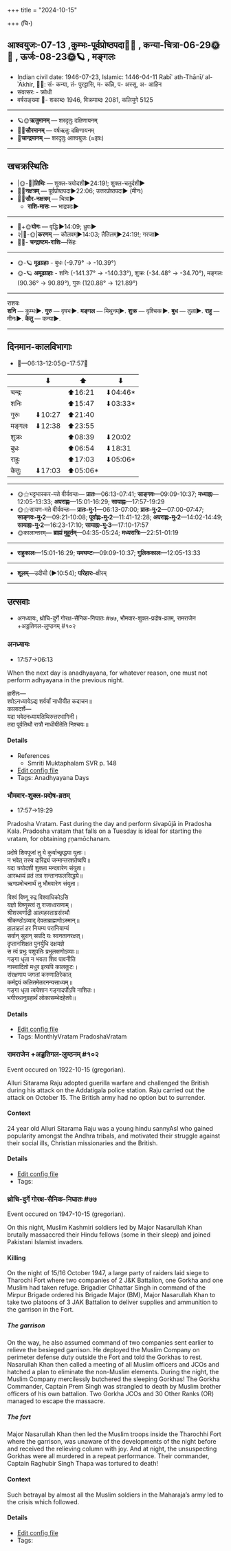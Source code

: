 +++
title = "2024-10-15"

+++
(चि॰)
## आश्वयुजः-07-13  ,कुम्भः-पूर्वप्रोष्ठपदा🌛🌌  ,  कन्या-चित्रा-06-29🌞🌌  ,  ऊर्जः-08-23🌞🪐  , मङ्गलः
- Indian civil date: 1946-07-23, Islamic: 1446-04-11 Rabīʿ ath-Thānī/ al-ʾĀkhir, 🌌🌞: सं- कन्या, तं- पुरट्टासि, म- कन्नि, प- अस्सू, अ- आहिन
- संवत्सरः - क्रोधी
- वर्षसङ्ख्या 🌛- शकाब्दः 1946, विक्रमाब्दः 2081, कलियुगे 5125
___________________
- 🪐🌞**ऋतुमानम्** — शरदृतुः दक्षिणायनम्
- 🌌🌞**सौरमानम्** — वर्षऋतुः दक्षिणायनम्
- 🌛**चान्द्रमानम्** — शरदृतुः आश्वयुजः (≈इषः)
___________________


## खचक्रस्थितिः
- |🌞-🌛|**तिथिः** — शुक्ल-त्रयोदशी►24:19!; शुक्ल-चतुर्दशी►  
- 🌌🌛**नक्षत्रम्** — पूर्वप्रोष्ठपदा►22:06; उत्तरप्रोष्ठपदा► (मीनः)  
- 🌌🌞**सौर-नक्षत्रम्** — चित्रा►  
  - **राशि-मासः** — भाद्रपदः► 
___________________
- 🌛+🌞**योगः** — वृद्धिः►14:09; ध्रुवः►  
- २|🌛-🌞|**करणम्** — कौलवम्►14:03; तैतिलम्►24:19!; गरजा►  
- 🌌🌛- **चन्द्राष्टम-राशिः**—सिंहः  
___________________
- 🌞-🪐 **मूढग्रहाः** - बुधः (-9.79° → -10.39°)
- 🌞-🪐 **अमूढग्रहाः** - शनिः (-141.37° → -140.33°), शुक्रः (-34.48° → -34.70°), मङ्गलः (90.36° → 90.89°), गुरुः (120.88° → 121.89°)
___________________
राशयः  
**शनि** — कुम्भः►. **गुरु** — वृषभः►. **मङ्गल** — मिथुनम्►. **शुक्र** — वृश्चिकः►. **बुध** — तुला►. **राहु** — मीनः►. **केतु** — कन्या►. 
___________________


## दिनमान-कालविभागाः
- 🌅—06:13-12:05🌞-17:57🌇  

|      |⬇     |⬆     |⬇     |
|------|-----|-----|------|
|चन्द्रः|     |⬆16:21 |⬇04:46*|
|शनिः   |     |⬆15:47 |⬇03:33*|
|गुरुः  |⬇10:27 |⬆21:40 |     |
|मङ्गलः |⬇12:38 |⬆23:55 |     |
|शुक्रः |     |⬆08:39 |⬇20:02 |
|बुधः   |     |⬆06:54 |⬇18:31 |
|राहुः  |     |⬆17:03 |⬇05:06*|
|केतुः  |⬇17:03 |⬆05:06*|     |
___________________
- 🌞⚝भट्टभास्कर-मते वीर्यवन्तः— **प्रातः**—06:13-07:41; **साङ्गवः**—09:09-10:37; **मध्याह्नः**—12:05-13:33; **अपराह्णः**—15:01-16:29; **सायाह्नः**—17:57-19:29  
- 🌞⚝सायण-मते वीर्यवन्तः— **प्रातः-मु॰1**—06:13-07:00; **प्रातः-मु॰2**—07:00-07:47; **साङ्गवः-मु॰2**—09:21-10:08; **पूर्वाह्णः-मु॰2**—11:41-12:28; **अपराह्णः-मु॰2**—14:02-14:49; **सायाह्नः-मु॰2**—16:23-17:10; **सायाह्नः-मु॰3**—17:10-17:57  
- 🌞कालान्तरम्— **ब्राह्मं मुहूर्तम्**—04:35-05:24; **मध्यरात्रिः**—22:51-01:19  
___________________
- **राहुकालः**—15:01-16:29; **यमघण्टः**—09:09-10:37; **गुलिककालः**—12:05-13:33  
___________________
- **शूलम्**—उदीची (►10:54); **परिहारः**–क्षीरम्  
___________________

## उत्सवाः
- अनध्यायः, थ्रोचि-दुर्गे गोरक्ष-सैनिक-निघातः #७७, भौमवार-शुक्ल-प्रदोष-व्रतम्, रामराजेन +अड्डतिगल-लुण्ठनम् #१०२
### अनध्यायः
- 17:57→06:13



When the next day is anadhyayana, for whatever reason, one must not perform adhyayana in the previous night.

हारीतः—  
श्वोऽनध्यायेऽद्य शर्वर्यां नाधीयीत कदाचन॥  
कालादर्शे—  
यदा भवेदनध्यायतिथिरुत्तरभागिनी।  
तदा पूर्वतिथौ रात्रौ नाधीयीतेति निश्चयः॥



#### Details
- References
  - Smriti Muktaphalam SVR p.  148
- [Edit config file](https://github.com/jyotisham/adyatithi/blob/master/time_focus/adhyayana/description_only/anadhyAyaH~pUrvarAtrau.toml)
- Tags: Anadhyayana Days


### भौमवार-शुक्ल-प्रदोष-व्रतम्
- 17:57→19:29



Pradosha Vratam. Fast during the day and perform śivapūjā in Pradosha Kala.  Pradosha vratam that falls on a Tuesday is ideal for starting the vratam, for obtaining r̥ṇamōchanam.

प्रदोषे  शिवपूजां  तु  ये  कुर्याच्छ्रद्धया  युताः।  
न  भवेत्  तस्य  दारिद्र्यं  जन्मान्तरशतेष्वपि॥  
यदा त्रयोदशी शुक्ला मन्दवारेण संयुता।  
आरब्धव्यं व्रतं तत्र सन्तानफलसिद्धये॥  
ऋणप्रमोचनार्थं तु भौमवारेण संयुता।  
  
विश्वं विष्णू रुद्र विश्वाधिकोऽसि  
यज्ञो विष्णुस्त्वं तु राजाध्वराणाम्।  
श्रीशस्वर्णाद्री आत्महस्ताग्रसंस्थौ  
श्रीकण्ठोऽव्याद् देवताब्राह्मणोऽस्मान्॥  
हालाहलं हर नियम्य परानियाम्यं  
सर्वान् सुरान् सपदि यः स्वनतानरक्षत्।  
दृप्तानशिक्षत पुनर्युधि दक्षयज्ञे  
स त्वं प्रभुः पशुपतिः प्रभुलक्षणोऽव्याः॥  
गङ्गा धृता न भवता शिव पावनीति  
नास्वादितो मधुर इत्यपि कालकूटः।  
संरक्षणाय जगतां करुणातिरेकात्  
कर्मद्वयं कलितमेतदनन्यसाध्यम्॥  
गङ्गा धृता त्वयेशान गङ्गादर्पोऽपि नाशितः।  
भगीरथानुग्रहार्थं लोकासम्भेदहेतवे॥



#### Details
- [Edit config file](https://github.com/jyotisham/adyatithi/blob/master/time_focus/monthly/pradoSha/description_only/bhaumavAra-zukla-pradOSa-vratam.toml)
- Tags: MonthlyVratam PradoshaVratam


### रामराजेन +अड्डतिगल-लुण्ठनम् #१०२

Event occured on 1922-10-15 (gregorian). 

Alluri Sitarama Raju adopted guerilla warfare and challenged the British during his attack on the Addatigala police station. Raju carried out the attack on October 15. The British army had no option but to surrender.

#### Context
24 year old Alluri Sitarama Raju was a young hindu sannyAsI who gained popularity amongst the Andhra tribals, and motivated their struggle against their social ills, Christian missionaries and the British.

#### Details
- [Edit config file](https://github.com/jyotisham/adyatithi/blob/master/mahApuruSha/xatra-later/gregorian/day/10/15/rAmarAjena_addatigala-raxaka-luNThanam.toml)
- Tags: 


### थ्रोचि-दुर्गे गोरक्ष-सैनिक-निघातः #७७

Event occured on 1947-10-15 (gregorian). 

On this night, Muslim Kashmiri soldiers led by Major Nasarullah Khan brutally massaccred their Hindu fellows (some in their sleep) and joined Pakistani Islamist invaders.

#### Killing 
On the night of 15/16 October 1947, a large party of raiders laid siege to Tharochi Fort where two companies of 2 J&K Battalion, one Gorkha and one Muslim had taken refuge. Brigadier Chhattar Singh in command of the Mirpur Brigade ordered his Brigade Major (BM), Major Nasarullah Khan to take two platoons of 3 JAK Battalion to deliver supplies and ammunition to the garrison in the Fort. 

##### The garrison
On the way, he also assumed command of two companies sent earlier to relieve the besieged garrison. He deployed the Muslim Company on perimeter defense duty outside the Fort and told the Gorkhas to rest. Nasarullah Khan then called a meeting of all Muslim officers and JCOs and hatched a plan to eliminate the non-Muslim elements. During the night, the Muslim Company mercilessly butchered the sleeping Gorkhas! The Gorkha Commander, Captain Prem Singh was strangled to death by Muslim brother officers of his own battalion. Two Gorkha JCOs and 30 Other Ranks (OR) managed to escape the massacre.

##### The fort
Major Nasarullah Khan then led the Muslim troops inside the Tharochhi Fort where the garrison, was unaware of the developments of the night before and received the relieving column with joy. And at night, the unsuspecting Gorkhas were all murdered in a repeat performance. Their commander, Captain Raghubir Singh Thapa was tortured to death!

#### Context
Such betrayal by almost all the Muslim soldiers in the Maharaja’s army led to the crisis which followed.

#### Details
- [Edit config file](https://github.com/jyotisham/adyatithi/blob/master/mahApuruSha/xatra-later/gregorian/day/10/15/throchi-durge_goraxa-sainika-nighAtaH.toml)
- Tags: 


